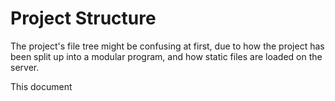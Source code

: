 # Project Structure

The project's file tree might be confusing at first, due to how the project has been split up into a modular program, and how static files are loaded on the server.

This document
